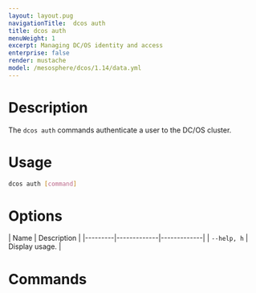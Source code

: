 ```yaml
---
layout: layout.pug
navigationTitle:  dcos auth
title: dcos auth
menuWeight: 1
excerpt: Managing DC/OS identity and access
enterprise: false
render: mustache
model: /mesosphere/dcos/1.14/data.yml
---
```


# Description
The `dcos auth` commands authenticate a user to the DC/OS cluster.

# Usage

```bash
dcos auth [command]
```

# Options

| Name | Description |
|---------|-------------|-------------|
| `--help, h`   | Display usage. |

# Commands

